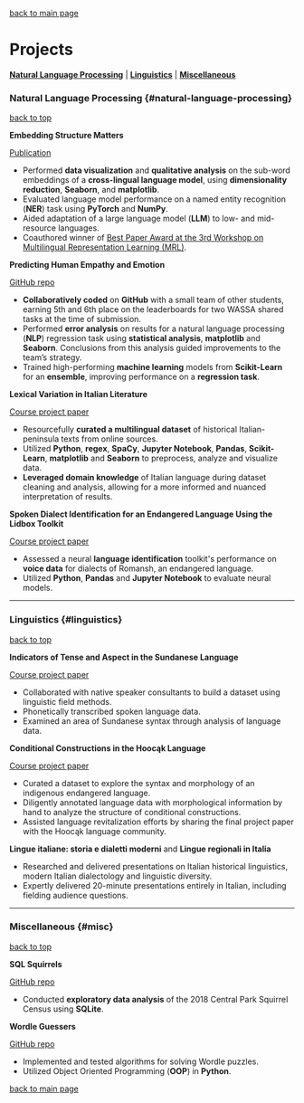 [back to main page](./)

# Projects

**[Natural Language Processing](#natural-language-processing)** | **[Linguistics](#linguistics)** | **[Miscellaneous](#misc)**

### Natural Language Processing {#natural-language-processing} 
[back to top](./projects.html)

**Embedding Structure Matters**

[Publication](https://aclanthology.org/2023.mrl-1.20.pdf)

- Performed **data visualization** and **qualitative analysis** on the sub-word embeddings of a **cross-lingual language model**, using **dimensionality reduction**, **Seaborn**, and **matplotlib**.
- Evaluated language model performance on a named entity recognition (**NER**) task using **PyTorch** and **NumPy**.
- Aided adaptation of a large language model (**LLM**) to low- and mid-resource languages.
- Coauthored winner of [Best Paper Award at the 3rd Workshop on Multilingual Representation Learning (MRL)](https://sigtyp.github.io/ws2023-mrl.html).

**Predicting Human Empathy and Emotion**

[GitHub repo](https://github.com/manisha-Singh-UW/LING573_HUE-Human-Understanding-and-Empathy)

- **Collaboratively coded** on **GitHub** with a small team of other students, earning 5th and 6th place on the leaderboards for two WASSA shared tasks at the time of submission.
- Performed **error analysis** on results for a natural language processing (**NLP**) regression task using **statistical analysis**, **matplotlib** and **Seaborn**. Conclusions from this analysis guided improvements to the team’s strategy.
- Trained high-performing **machine learning** models from **Scikit-Learn** for an **ensemble**, improving performance on a **regression task**.

**Lexical Variation in Italian Literature**

[Course project paper](https://github.com/ngoldfine/portfolio/files/14779736/ling575_final_project.pdf)

- Resourcefully **curated a multilingual dataset** of historical Italian-peninsula texts from online sources.
- Utilized **Python**, **regex**, **SpaCy**, **Jupyter Notebook**, **Pandas**, **Scikit-Learn**, **matplotlib** and **Seaborn** to preprocess, analyze and visualize data.
- **Leveraged domain knowledge** of Italian language during dataset cleaning and analysis, allowing for a more informed and nuanced interpretation of results.

**Spoken Dialect Identification for an Endangered Language Using the Lidbox Toolkit**

[Course project paper](https://github.com/ngoldfine/portfolio/files/15228789/final.paper.pdf)

- Assessed a neural **language identification** toolkit's performance on **voice data** for dialects of Romansh, an endangered language.
- Utilized **Python**, **Pandas** and **Jupyter Notebook** to evaluate neural models.

---

### Linguistics {#linguistics} 
[back to top](./projects.html)

**Indicators of Tense and Aspect in the Sundanese Language**

[Course project paper](https://github.com/ngoldfine/portfolio/files/15228896/field.methods.final.project.anonymized.pdf)

- Collaborated with native speaker consultants to build a dataset using linguistic field methods.
- Phonetically transcribed spoken language data.
- Examined an area of Sundanese syntax through analysis of language data.

**Conditional Constructions in the Hoocąk Language**

[Course project paper](https://github.com/ngoldfine/portfolio/files/15228826/ling571.final.project.pdf)

- Curated a dataset to explore the syntax and morphology of an indigenous endangered language.
- Diligently annotated language data with morphological information by hand to analyze the structure of conditional constructions.
- Assisted language revitalization efforts by sharing the final project paper with the Hoocąk language community.

**Lingue italiane: storia e dialetti moderni** and **Lingue regionali in Italia**

- Researched and delivered presentations on Italian historical linguistics, modern Italian dialectology and linguistic diversity.
- Expertly delivered 20-minute presentations entirely in Italian, including fielding audience questions.

---

### Miscellaneous {#misc} 
[back to top](./projects.html)

**SQL Squirrels**

[GitHub repo](https://github.com/ngoldfine/SQL-squirrels)

- Conducted **exploratory data analysis** of the 2018 Central Park Squirrel Census using **SQLite**.

**Wordle Guessers**

[GitHub repo](https://github.com/ngoldfine/wordle-guessers)

- Implemented and tested algorithms for solving Wordle puzzles.
- Utilized Object Oriented Programming (**OOP**) in **Python**.

[back to main page](./)
